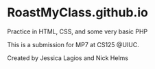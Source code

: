 # RoastMyClass.github.io
Practice in HTML, CSS, and some very basic PHP



This is a submission for MP7 at CS125 @UIUC.

Created by Jessica Lagios and Nick Helms
